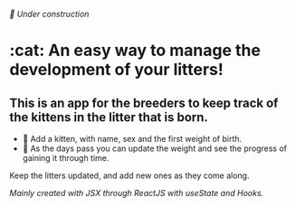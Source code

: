 <i>:wrench: Under construction</i>

<h1>:cat: An easy way to manage the development of your litters!</h1>

<h2>This is an app for the breeders to keep track of the kittens in the litter that is born. </h2>

- :paw_prints: Add a kitten, with name, sex and the first weight of birth.
- :paw_prints: As the days pass you can update the weight and see the progress of gaining it through time.

Keep the litters updated, and add new ones as they come along. 


<i>Mainly created with JSX through ReactJS with useState and Hooks.</li>

